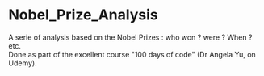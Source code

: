 # Nobel_Prize_Analysis
A serie of analysis based on the Nobel Prizes : who won ? were ? When ? etc.  
Done as part of the excellent course "100 days of code" (Dr Angela Yu, on Udemy). 

